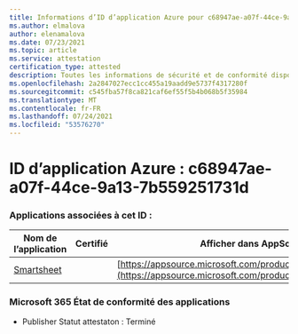 ```yaml
---
title: Informations d’ID d’application Azure pour c68947ae-a07f-44ce-9a13-7b559251731d
ms.author: elmalova
author: elenamalova
ms.date: 07/23/2021
ms.topic: article
ms.service: attestation
certification_type: attested
description: Toutes les informations de sécurité et de conformité disponibles pour c68947ae-a07f-44ce-9a13-7b559251731d.
ms.openlocfilehash: 2a2847027ecc1cc455a19aadd9e5737f4317280f
ms.sourcegitcommit: c545fba57f8ca821caf6ef55f5b4b068b5f35984
ms.translationtype: MT
ms.contentlocale: fr-FR
ms.lasthandoff: 07/24/2021
ms.locfileid: "53576270"
---
```

# <a name="azure-app-id-c68947ae-a07f-44ce-9a13-7b559251731d"></a>ID d’application Azure : c68947ae-a07f-44ce-9a13-7b559251731d


### <a name="apps-associated-with-this-id"></a>Applications associées à cet ID :
| **Nom de l’application** | **Certifié** | **Afficher dans AppSource** |
|--------------|---------------|-----------------------|
| [Smartsheet](https://docs.microsoft.com/microsoft-365-app-certification/forward/WA104380975) |  | [https://appsource.microsoft.com/product/office/WA104380975](https://appsource.microsoft.com/product/office/WA104380975) |

### <a name="microsoft-365-app-compliance-status"></a>Microsoft 365 État de conformité des applications
- Publisher Statut attestaton : Terminé
